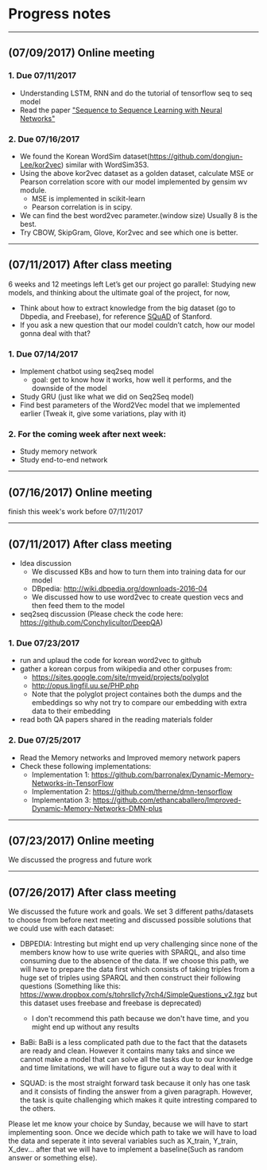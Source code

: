 # Progress notes

---

## (07/09/2017) Online meeting  

### 1. Due 07/11/2017
- Understanding LSTM, RNN and do the tutorial of tensorflow seq to seq model
- Read the paper ["Sequence to Sequence Learning
with Neural Networks"](https://papers.nips.cc/paper/5346-sequence-to-sequence-learning-with-neural-networks.pdf)
### 2. Due 07/16/2017
- We found the Korean WordSim dataset(https://github.com/dongjun-Lee/kor2vec) similar with WordSim353.
- Using the above kor2vec dataset as a golden dataset, calculate MSE or Pearson correlation score with our model implemented by gensim wv module.
    + MSE is implemented in scikit-learn
    + Pearson correlation is in scipy.
- We can find the best word2vec parameter.(window size) Usually 8 is the best.
- Try CBOW, SkipGram, Glove, Kor2vec and see which one is better.

---

## (07/11/2017) After class meeting

6 weeks and 12 meetings left
Let’s get our project go parallel: Studying new models, and thinking about the ultimate goal of the project, for now,
- Think about how to extract knowledge from the big dataset (go to Dbpedia, and Freebase), for reference [SQuAD](https://rajpurkar.github.io/SQuAD-explorer/) of Stanford.
- If you ask a new question that our model couldn’t catch, how our model gonna deal with that? 
### 1. Due 07/14/2017
- Implement chatbot using seq2seq model
    + goal: get to know how it works, how well it performs, and the downside of the model
- Study GRU (just like what we did on Seq2Seq model)
- Find best parameters of the Word2Vec model that we implemented earlier (Tweak it, give some variations, play with it)
### 2. For the coming week after next week:
- Study memory network
- Study end-to-end network

---

## (07/16/2017) Online meeting

finish this week's work before 07/11/2017

---

## (07/11/2017) After class meeting
- Idea discussion
    + We discussed KBs and how to turn them into training data for our model
    + DBpedia: http://wiki.dbpedia.org/downloads-2016-04
    + We discussed how to use word2vec to create question vecs and then feed them to the model
- seq2seq discussion (Please check the code here: https://github.com/Conchylicultor/DeepQA)

### 1. Due 07/23/2017
- run and uplaud the code for korean word2vec to github
- gather a korean corpus from wikipedia and other corpuses from:
    + https://sites.google.com/site/rmyeid/projects/polyglot
    + http://opus.lingfil.uu.se/PHP.php
    + Note that the polyglot project containes both the dumps and the embeddings so why not try to compare our embedding with extra data to their embedding
- read both QA papers shared in the reading materials folder

### 2. Due 07/25/2017
- Read the Memory networks and Improved memory network papers
- Check these following implementations:
    + Implementation 1: https://github.com/barronalex/Dynamic-Memory-Networks-in-TensorFlow
    + Implementation 2: https://github.com/therne/dmn-tensorflow
    + Implementation 3: https://github.com/ethancaballero/Improved-Dynamic-Memory-Networks-DMN-plus

---

## (07/23/2017) Online meeting

We discussed the progress and future work

---

## (07/26/2017) After class meeting

We discussed the future work and goals. We set 3 different paths/datasets to choose from before next meeting and discussed possible solutions that we could use with each dataset:

- DBPEDIA: Intresting but might end up very challenging since none of the members know how to use write queries with SPARQL, and also time consuming due to the absence of the data. If we choose this path, we will have to prepare the data first which consists of taking triples from a huge set of triples using SPARQL and then construct their following questions (Something like this: https://www.dropbox.com/s/tohrsllcfy7rch4/SimpleQuestions_v2.tgz but this dataset uses freebase and freebase is deprecated)
    + I don't recommend this path because we don't have time, and you might end up without any results

- BaBi: BaBi is a less complicated path due to the fact that the datasets are ready and clean. However it contains many taks and since we cannot make a model that can solve all the tasks due to our knowledge and time limitations, we will have to figure out a way to deal with it

- SQUAD: is the most straight forward task because it only has one task and it consists of finding the answer from a given paragraph. However, the task is quite challenging which makes it quite intresting compared to the others.

Please let me know your choice by Sunday, because we will have to start implementing soon. Once we decide which path to take we will have to load the data and seperate it into several variables such as X_train, Y_train, X_dev... after that we will have to implement a baseline(Such as random answer or something else).

